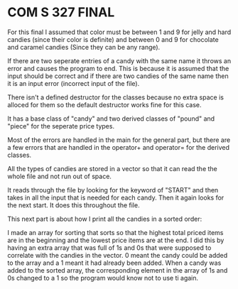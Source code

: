 # COM S 327 FINAL

For this final I assumed that color must be between 1 and 9 for jelly and hard 
candies (since their color is definite) and between 0 and 9 for chocolate and 
caramel candies (Since they can be any range).

If there are two seperate entries of a candy with the same name it throws an 
error and causes the program to end. This is because it is assumed that the 
input should be correct and if there are two candies of the same name then it 
is an input error (incorrect input of the file).

There isn't a defined destructor for the classes because no extra space is 
alloced for them so the default destructor works fine for this case. 

It has a base class of "candy" and two derived classes of "pound" and "piece" 
for the seperate price types.

Most of the errors are handled in the main for the general part, but there are 
a few errors that are handled in the operator+ and operator= for the derived 
classes.

All the types of candies are stored in a vector so that it can read the the 
whole file and not run out of space.

It reads through the file by looking for the keyword of "START" and then takes 
in all the input that is needed for each candy. Then it again looks for the 
next start. It does this throughout the file. 

This next part is about how I print all the candies in a sorted order: 

I made an array for sorting that sorts so that the highest total priced items 
are in the beginning and the lowest price items are at the end. I did this by 
having an extra array that was full of 1s and 0s that were supposed to 
correlate with the candies in the vector. 0 meant the candy could be added to 
the array and a 1 meant it had already been added. When a candy was added to 
the sorted array, the corresponding element in the array of 1s and 0s changed 
to a 1 so the program would know not to use ti again. 
